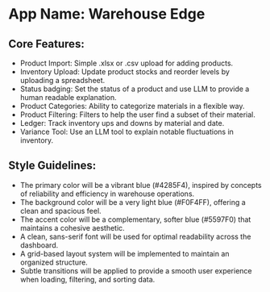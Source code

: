 # **App Name**: Warehouse Edge

## Core Features:

- Product Import: Simple .xlsx or .csv upload for adding products.
- Inventory Upload: Update product stocks and reorder levels by uploading a spreadsheet.
- Status badging: Set the status of a product and use LLM to provide a human readable explanation.
- Product Categories: Ability to categorize materials in a flexible way.
- Product Filtering: Filters to help the user find a subset of their material.
- Ledger: Track inventory ups and downs by material and date.
- Variance Tool: Use an LLM tool to explain notable fluctuations in inventory.

## Style Guidelines:

- The primary color will be a vibrant blue (#4285F4), inspired by concepts of reliability and efficiency in warehouse operations.
- The background color will be a very light blue (#F0F4FF), offering a clean and spacious feel.
- The accent color will be a complementary, softer blue (#5597F0) that maintains a cohesive aesthetic.
- A clean, sans-serif font will be used for optimal readability across the dashboard.
- A grid-based layout system will be implemented to maintain an organized structure.
- Subtle transitions will be applied to provide a smooth user experience when loading, filtering, and sorting data.